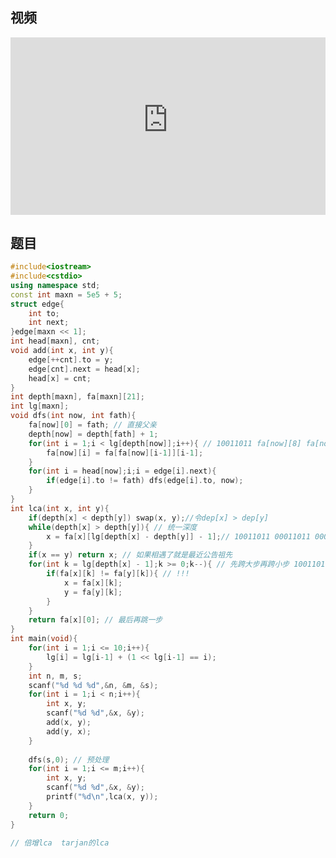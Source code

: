 ## 视频

<div style = "position: relative; width: 100%; height: 0; padding-bottom: 56.25%;">
    <iframe style = "position: absolute; top: 0; left: 0; width: 100%;height: 100%;" frameborder="0" allowFullScreen="true" src="https://wiki-58c2.obs.myhuaweicloud.com:443/lca.mp4?AccessKeyId=ELA8MJ5R84QLXCTFQQ1R&Expires=1688147512&Signature=ZQYCgT0xUBYnxFtky629s3wkRY8%3D"></iframe>
</div>

## 题目

```c++
#include<iostream>
#include<cstdio>
using namespace std;
const int maxn = 5e5 + 5;
struct edge{
    int to;
    int next;
}edge[maxn << 1];
int head[maxn], cnt;
void add(int x, int y){
    edge[++cnt].to = y;
    edge[cnt].next = head[x];
    head[x] = cnt;
}
int depth[maxn], fa[maxn][21];
int lg[maxn];
void dfs(int now, int fath){
    fa[now][0] = fath; // 直接父亲
    depth[now] = depth[fath] + 1;
    for(int i = 1;i < lg[depth[now]];i++){ // 10011011 fa[now][8] fa[now][9 - 20]
        fa[now][i] = fa[fa[now][i-1]][i-1];
    }   
    for(int i = head[now];i;i = edge[i].next){
        if(edge[i].to != fath) dfs(edge[i].to, now);
    }
}
int lca(int x, int y){
    if(depth[x] < depth[y]) swap(x, y);//令dep[x] > dep[y] 
    while(depth[x] > depth[y]){ // 统一深度
        x = fa[x][lg[depth[x] - depth[y]] - 1];// 10011011 00011011 00001011 00000011 00000001 00000000
    }
    if(x == y) return x; // 如果相遇了就是最近公告祖先
    for(int k = lg[depth[x] - 1];k >= 0;k--){ // 先跨大步再跨小步 10011011  7 8
        if(fa[x][k] != fa[y][k]){ // !!!
            x = fa[x][k];
            y = fa[y][k];
        }
    }
    return fa[x][0]; // 最后再跳一步
}
int main(void){
    for(int i = 1;i <= 10;i++){
        lg[i] = lg[i-1] + (1 << lg[i-1] == i);
    }
    int n, m, s;
    scanf("%d %d %d",&n, &m, &s);
    for(int i = 1;i < n;i++){
        int x, y;
        scanf("%d %d",&x, &y);
        add(x, y);
        add(y, x);
    }
    
    dfs(s,0); // 预处理
    for(int i = 1;i <= m;i++){
        int x, y;
        scanf("%d %d",&x, &y);
        printf("%d\n",lca(x, y));
    }
    return 0;
}

// 倍增lca  tarjan的lca
```

